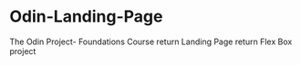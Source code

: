 # Odin-Landing-Page
The Odin Project- Foundations Course  return
Landing Page  return
Flex Box project  
